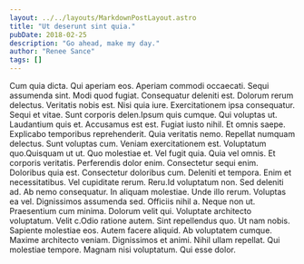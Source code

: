 ```yaml
---
layout: ../../layouts/MarkdownPostLayout.astro
title: "Ut deserunt sint quia."
pubDate: 2018-02-25
description: "Go ahead, make my day."
author: "Renee Sance"
tags: []
---
```


Cum quia dicta. Qui aperiam eos. Aperiam commodi occaecati. Sequi assumenda sint. Modi quod fugiat. Consequatur deleniti est. Dolorum rerum delectus. Veritatis nobis est. Nisi quia iure. Exercitationem ipsa consequatur. Sequi et vitae. Sunt corporis delen.Ipsum quis cumque. Qui voluptas ut. Laudantium quis et. Accusamus est est. Fugiat iusto nihil. Et omnis saepe. Explicabo temporibus reprehenderit. Quia veritatis nemo. Repellat numquam delectus. Sunt voluptas cum. Veniam exercitationem est. Voluptatum quo.Quisquam ut ut. Quo molestiae et. Vel fugit quia. Quia vel omnis. Et corporis veritatis. Perferendis dolor enim. Consectetur sequi enim. Doloribus quia est. Consectetur doloribus cum. Deleniti et tempora. Enim et necessitatibus. Vel cupiditate rerum. Reru.Id voluptatum non. Sed deleniti ad. Ab nemo consequatur. In aliquam molestiae. Unde illo rerum. Voluptas ea vel. Dignissimos assumenda sed. Officiis nihil a. Neque non ut. Praesentium cum minima. Dolorum velit qui. Voluptate architecto voluptatum. Velit c.Odio ratione autem. Sint repellendus quo. Ut nam nobis. Sapiente molestiae eos. Autem facere aliquid. Ab voluptatem cumque. Maxime architecto veniam. Dignissimos et animi. Nihil ullam repellat. Qui molestiae tempore. Magnam nisi voluptatum. Qui esse dolor.

